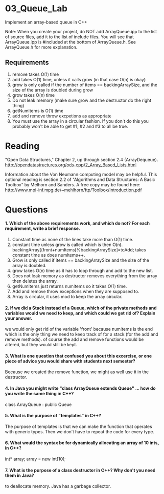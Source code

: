 03_Queue_Lab
============

Implement an array-based queue in C++

Note: When you create your project, do NOT add ArrayQueue.ipp to the list of source files, add it to the list of include files. You will see that ArrayQueue.ipp is #included at the bottom of ArrayQueue.h. See ArrayQueue.h for more explanation.

Requirements
------------

1. remove takes O(1) time
2. add takes O(1) time, unless it calls grow (in that case O(n) is okay)
3. grow is only called if the number of items == backingArraySize, and the size of the array is doubled during grow
4. grow takes O(n) time
5. Do not leak memory (make sure grow and the destructor do the right thing)
6. getNumItems is O(1) time
7. add and remove throw excpetions as appropriate
8. You must use the array in a circular fashion. If you don't do this you probably won't be able to get #1, #2 and #3 to all be true.

Reading
=======
"Open Data Structures," Chapter 2, up through section 2.4 (ArrayDequeue). http://opendatastructures.org/ods-cpp/2_Array_Based_Lists.html

Information about the Von Neumann computing model may be helpful. This optional reading is section 2.2 of "Algorithms and Data Structures: A Basic Toolbox" by Melhorn and Sanders. A free copy may be found here: http://www.mpi-inf.mpg.de/~mehlhorn/ftp/Toolbox/Introduction.pdf

Questions
=========

#### 1. Which of the above requirements work, and which do not? For each requirement, write a brief response.

1. Constant time as none of the lines take more than O(1) time. 
2. constant time unless grow is called which is then O(n). backingArray[(front+numItems)%backingArraySize]=toAdd;
  takes constant time as does numItems++.
3. Grow is only called if items == backingArraySize and the size of the array is doubled.
4. grow takes O(n) time as it has to loop through and add to the new list.
5. Does not leak memory as destructor removes everything from the array then deletes the array.
6. getNumItems just returns numItems so it takes O(1) time.
7. Add and remove throw exceptions when they are supposed to.
8. Array is circular, it uses mod to keep the array circular. 

#### 2. If we did a Stack instead of a Queue, which of the private methods and variables would we need to keep, and which could we get rid of? Explain your answer.
we would only get rid of the variable 'front' because numItems is the end which is the only thing we need to keep track of for a stack (for the add and remove methods). of course the add and remove functions would be altered, but they would still be kept.

#### 3. What is one question that confused you about this excercise, or one piece of advice you would share with students next semester?
Because we created the remove function, we might as well use it in the destructor. 

#### 4. In Java you might write "class ArrayQueue extends Queue" ... how do you write the same thing in C++?
class ArrayQueue : public Queue
#### 5. What is the purpose of "templates" in C++?
The purpose of templates is that we can make the function that operates with generic types. Then we don't have to repeat the code for every type.
#### 6. What would the syntax be for dynamically allocating an array of 10 ints, in C++?
int* array;
array = new int[10];

#### 7. What is the purpose of a class destructor in C++? Why don't you need them in Java?
to deallocate memory. Java has a garbage collector.
